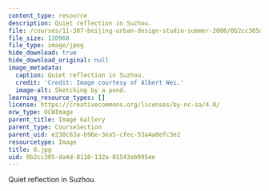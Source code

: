 ```yaml
---
content_type: resource
description: Quiet reflection in Suzhou.
file: /courses/11-307-beijing-urban-design-studio-summer-2006/0b2cc305da4d8110132a01543eb095ee_6.jpg
file_size: 110968
file_type: image/jpeg
hide_download: true
hide_download_original: null
image_metadata:
  caption: Quiet reflection in Suzhou.
  credit: 'Credit: Image courtesy of Albert Wei.'
  image-alt: Sketching by a pond.
learning_resource_types: []
license: https://creativecommons.org/licenses/by-nc-sa/4.0/
ocw_type: OCWImage
parent_title: Image Gallery
parent_type: CourseSection
parent_uid: e230c63a-b96e-3ea5-cfec-53a4a0efc3e2
resourcetype: Image
title: 6.jpg
uid: 0b2cc305-da4d-8110-132a-01543eb095ee
---
```

Quiet reflection in Suzhou.